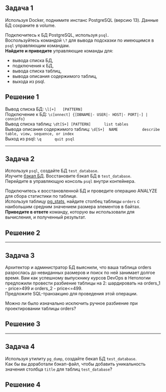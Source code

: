 ## Задача 1

Используя Docker, поднимите инстанс PostgreSQL (версию 13). Данные БД сохраните в volume.

Подключитесь к БД PostgreSQL, используя `psql`.<br/>
Воспользуйтесь командой `\?` для вывода подсказки по имеющимся в `psql` управляющим командам.<br/>
**Найдите и приведите** управляющие команды для:
- вывода списка БД,
- подключения к БД,
- вывода списка таблиц,
- вывода описания содержимого таблиц,
- выхода из psql.

## Решение 1

Вывод списка БД: `\l[+]   [PATTERN]`<br/> 
Подключение к БД: `\c[onnect] {[DBNAME|- USER|- HOST|- PORT|-] | conninfo}`<br/>
Вывод списка таблиц: `\dt[S+] [PATTERN]      list tables`<br/>
Вывода описания содержимого таблиц: `\d[S+]  NAME           describe table, view, sequence, or index`<br/>
Выход из psql: `\q      quit psql`


---

## Задача 2

Используя `psql`, создайте БД `test_database`.<br/>
Изучите [бэкап БД](https://github.com/netology-code/virt-homeworks/tree/virt-11/06-db-04-postgresql/test_data).
Восстановите бэкап БД в `test_database`.<br/>
Перейдите в управляющую консоль `psql` внутри контейнера.<br/>

Подключитесь к восстановленной БД и проведите операцию ANALYZE для сбора статистики по таблице.<br/>
Используя таблицу [pg_stats](https://postgrespro.ru/docs/postgresql/12/view-pg-stats), найдите столбец таблицы `orders` 
с наибольшим средним значением размера элементов в байтах.<br/>
**Приведите в ответе** команду, которую вы использовали для вычисления, и полученный результат.

## Решение 2

---

## Задача 3

Архитектор и администратор БД выяснили, что ваша таблица orders разрослась до невиданных размеров и поиск по ней занимает долгое время. Вам как успешному выпускнику курсов DevOps в Нетологии предложили провести разбиение таблицы на 2: шардировать на orders_1 - price>499 и orders_2 - price<=499.<br/>
Предложите SQL-транзакцию для проведения этой операции.

Можно ли было изначально исключить ручное разбиение при проектировании таблицы orders?

## Решение 3

---

## Задача 4

Используя утилиту `pg_dump`, создайте бекап БД `test_database`.<br/>
Как бы вы доработали бэкап-файл, чтобы добавить уникальность значения столбца `title` для таблиц `test_database`?

## Решение 4
